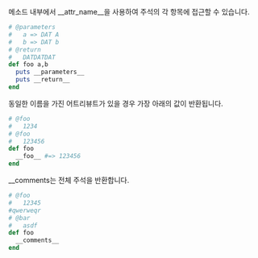 
메소드 내부에서 \__attr_name__을 사용하여 주석의 각 항목에 접근할 수 있습니다.<br>

```rb
# @parameters
#   a => DAT A
#   b => DAT b
# @return
#   DATDATDAT
def foo a,b
  puts __parameters__
  puts __return__
end
```

동일한 이름을 가진 어트리뷰트가 있을 경우 가장 아래의 값이 반환됩니다.<br>
```rb
# @foo
#   1234
# @foo
#   123456
def foo
  __foo__ #=> 123456
end
```

\__comments는 전체 주석을 반환합니다.

```rb
# @foo
#   12345
#qwerweqr
# @bar
#   asdf
def foo
  __comments__
end
```
